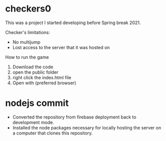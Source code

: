 # checkers0

This was a project I started developing before Spring break 2021.

Checker's limitations:
- No multijump
- Lost access to the server that it was hosted on


How to run the game
1. Download the code
2. open the public folder
3. right click the index.html file
4. Open with (preferred browser)


# nodejs commit

- Converted the repository from firebase deployment back to development mode.
- Installed the node packages necessary for locally hosting
the server on a computer that clones this repository.


